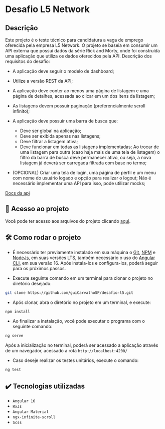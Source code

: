 # Desafio L5 Network

## Descrição 
Este projeto é o teste técnico para candidatura a vaga de emprego oferecida pela empresa L5 Network. O projeto se baseia em consumir um API externa que possui dados da série Rick and Morty, onde foi construída uma aplicação que utiliza os dados oferecidos pela API. Descrição dos requisitos do desafio:
- A aplicação deve seguir o modelo de dashboard;

- Utilize a versão REST da API;

- A aplicação deve conter ao menos uma página de listagem e uma página de detalhes, acessada ao clicar em um dos itens da listagem;

- As listagens devem possuir paginação (preferencialmente scroll infinito);

- A aplicação deve possuir uma barra de busca que: 
  - Deve ser global na aplicação;
  - Deve ser exibida apenas nas listagens;
  - Deve filtrar a listagem ativa;
  - Deve funcionar em todas as listagens implementadas; Ao trocar de uma listagem para outra (caso haja mais de uma tela de listagem) o filtro da barra de busca deve permanecer ativo, ou seja, a nova listagem já deverá ser carregada filtrada com base no termo;

- (OPCIONAL) Criar uma tela de login, uma página de perfil e um menu com nome do usuário logado e opção para realizar o logout; Não é necessário implementar uma API para isso, pode utilizar mocks;

[Docs da api](https://rickandmortyapi.com/)
 ## 📁 Acesso ao projeto

Você pode ter acesso aos arquivos do projeto clicando [aqui](https://github.com/guiCarvalhoSP/desafio-trade-tecnology). 

## 🛠️ Como rodar o projeto

- É necessário ter previamente instalado em sua máquina o [Git](https://git-scm.com/), [NPM](https://www.npmjs.com/) e [NodeJs](https://nodejs.org/en), em suas versões LTS, também necessário o uso do [Angular CLI](https://v15.angular.io/docs), em sua versão 16. Após instala-los e configura-los, poderá seguir para os próximos passos.

- Execute seguinte comando em um terminal para clonar o projeto no diretório desejado:
```sh
git clone https://github.com/guiCarvalhoSP/desafio-l5.git
```

- Após clonar, abra o diretório no projeto em um terminal, e execute:
```sh
npm install
```

- Ao finalizar a instalação, você pode executar o programa com o seguinte comando:
```sh
ng serve
```
Após a inicialização no terminal, poderá ser acessado a aplicação através de um navegador, acessado a rota ``http://localhost:4200/``

- Caso deseje realizar os testes unitários, execute o comando:
```sh
ng test
```

## ✔️ Tecnologias utilizadas
- ``Angular 16``
- ``RxJs``
- ``Angular Material``
- ``ngx-infinite-scroll``
- ``Scss``
